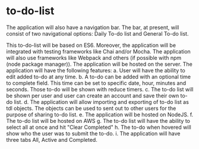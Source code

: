 # to-do-list
The application will also have a navigation bar. The bar, at present, will consist of two navigational options: Daily To-do list and General To-do list.

This to-do-list will be based on ES6. Moreover, the application will be integrated with testing frameworks like Chai and/or Mocha. The application will also use frameworks like Webpack and others (if possible with npm  (node package manager)). The application will be hosted on the server.
The application will have the following features:
  a. User will have the ability to edit added to-do at any time.
  b. A to-do can be added with an optional time to complete field. This time can be set to specific date, hour, minutes and seconds. Those      to-do will be shown with reduce timers.
  c. The to-do list will be shown per user and user can create an account and save their own to-do list.
  d. The application will allow importing and exporting of to-do list as tdl objects. The objects can be used to sent out to other users 
     for the purpose of sharing to-do list.
  e. The application will be hosted on NodeJS.
  f. The to-do list will be hosted on AWS
  g. The to-do list will have the ability to select all at once and hit "Clear Completed"
  h. The to-do when hovered will show who the user was to submit the to-do.
  i. The application will have three tabs All, Active and Completed.
